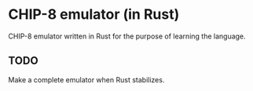 CHIP-8 emulator (in Rust)
=========================

CHIP-8 emulator written in Rust for the purpose of learning the language.

## TODO
Make a complete emulator when Rust stabilizes.
